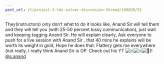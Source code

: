 ```yaml
---
post_url: /t/project-2-tds-solver-discussion-thread/169029/52
---
```

They(instructors) only don’t what to do it looks like, Anand Sir will tell them and they will tell you (with 25-50 percent lossy communication), just wait and keeping tagging Anand Sir. He will explain clearly, Ask everyone to push for a live session with Anand Sir , that 40 mins he explains will be worth its weight in gold, Hope he does that. Flattery gets me everywhere (not really, I really think Anand Sir is OP. Check out his YT ![:fire:](https://emoji.discourse-cdn.com/google/fire.png?v=14 ":fire:")![:fire:](https://emoji.discourse-cdn.com/google/fire.png?v=14 ":fire:")![:saluting_face:](https://emoji.discourse-cdn.com/google/saluting_face.png?v=14 ":saluting_face:"))! [@s.anand](/u/s.anand)